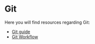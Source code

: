 # Git

Here you will find resources regarding Git:

- [Git guide](guide)
- [Git Workflow](workflow)

